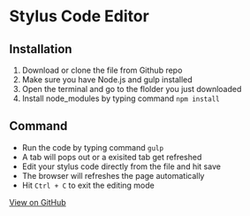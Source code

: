 # Stylus Code Editor

## Installation
1. Download or clone the file from Github repo
2. Make sure you have Node.js and gulp installed
3. Open the terminal and go to the flolder you just downloaded
4. Install node_modules by typing command `npm install`

## Command
* Run the code by typing command `gulp`
* A tab will pops out or a exisited tab get refreshed
* Edit your stylus code directly from the file and hit save
* The browser will refreshes the page automatically
* Hit `Ctrl + C` to exit the editing mode

[View on GitHub](https://github.com/philsinatra/IDM-Git-Practice/tree/master/challenge_4/yl)
